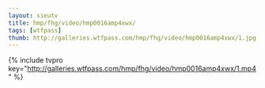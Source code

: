 ```yaml
--- 
layout: sieutv
title: hmp/fhg/video/hmp0016amp4xwx/
tags: [wtfpass]
thumb: http://galleries.wtfpass.com/hmp/fhg/video/hmp0016amp4xwx/1.jpg
---
```

{% include tvpro key="http://galleries.wtfpass.com/hmp/fhg/video/hmp0016amp4xwx/1.mp4" %} 
